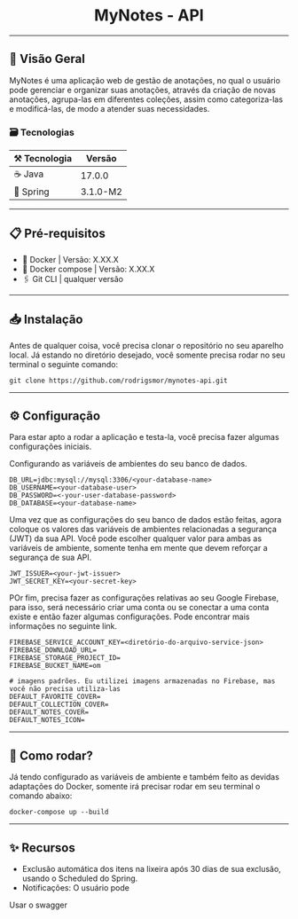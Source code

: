 <h1 align="center">MyNotes - API</h1>

---

## 🔭 Visão Geral

MyNotes é uma aplicação web de gestão de anotações, no qual o usuário pode gerenciar e organizar suas anotações, através da criação de novas anotações, agrupa-las em diferentes coleções, assim como categoriza-las e modificá-las, de modo a atender suas necessidades.

### 🗃 Tecnologias

| ⚒️ Tecnologia | Versão |
|------------|----------|
| ☕ Java     | 17.0.0   |
| 🌱 Spring  | 3.1.0-M2   |

---

## 📋 Pré-requisitos

- 🐋 Docker | Versão: X.XX.X
- 🐳 Docker compose | Versão: X.XX.X
- 🖇️ Git CLI | qualquer versão

---

## 📥 Instalação

Antes de qualquer coisa, você precisa clonar o repositório no seu aparelho local. Já estando no diretório desejado, você somente precisa rodar no seu terminal o seguinte comando: 

```
git clone https://github.com/rodrigsmor/mynotes-api.git
```

---

## ⚙️ Configuração 

Para estar apto a rodar a aplicação e testa-la, você precisa fazer algumas configurações iniciais. 

Configurando as variáveis de ambientes do seu banco de dados.

```
DB_URL=jdbc:mysql://mysql:3306/<your-database-name>
DB_USERNAME=<your-database-user>
DB_PASSWORD=<-your-user-database-password>
DB_DATABASE=<your-database-name>
```

Uma vez que as configurações do seu banco de dados estão feitas, agora coloque os valores das variáveis de ambientes relacionadas a segurança (JWT) da sua API. Você pode escolher qualquer valor para ambas as variáveis de ambiente, somente tenha em mente que devem reforçar a segurança de sua API.

```
JWT_ISSUER=<your-jwt-issuer>
JWT_SECRET_KEY=<your-secret-key>
```

POr fim, precisa fazer as configurações relativas ao seu Google Firebase, para isso, será necessário criar uma conta ou se conectar a uma conta existe e então fazer algumas configurações. Pode encontrar mais informações no seguinte link.

```
FIREBASE_SERVICE_ACCOUNT_KEY=<diretório-do-arquivo-service-json>
FIREBASE_DOWNLOAD_URL=
FIREBASE_STORAGE_PROJECT_ID=
FIREBASE_BUCKET_NAME=om

# imagens padrões. Eu utilizei imagens armazenadas no Firebase, mas você não precisa utiliza-las
DEFAULT_FAVORITE_COVER=
DEFAULT_COLLECTION_COVER=
DEFAULT_NOTES_COVER=
DEFAULT_NOTES_ICON=
```


---

## 🚀 Como rodar?

Já tendo configurado as variáveis de ambiente e também feito as devidas adaptações do Docker, somente irá precisar rodar em seu terminal o comando abaixo:

```
docker-compose up --build
```

---

## ✨ Recursos

- Exclusão automática dos itens na lixeira após 30 dias de sua exclusão, usando o Scheduled do Spring.
- Notificações: O usuário pode 


Usar o swagger